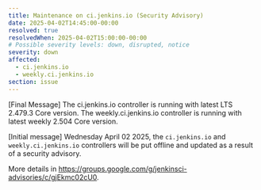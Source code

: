 ```yaml
---
title: Maintenance on ci.jenkins.io (Security Advisory)
date: 2025-04-02T14:45:00-00:00
resolved: true
resolvedWhen: 2025-04-02T15:00:00-00:00
# Possible severity levels: down, disrupted, notice
severity: down
affected:
  - ci.jenkins.io
  - weekly.ci.jenkins.io
section: issue
---
```


[Final Message]
The ci.jenkins.io controller is running with latest LTS 2.479.3 Core version.
The weekly.ci.jenkins.io controller is running with latest weekly 2.504  Core version.

[Initial message]
Wednesday April 02 2025, the `ci.jenkins.io` and `weekly.ci.jenkins.io` controllers will be put offline and updated as a result of a security advisory.

More details in <https://groups.google.com/g/jenkinsci-advisories/c/gjEkmc02cU0>.
